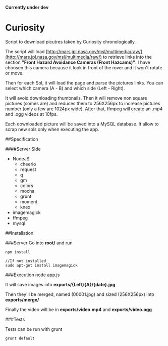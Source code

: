 **Currently under dev**

# Curiosity

Script to download picutres taken by Curiosity chronologically.

The script will load [http://mars.jpl.nasa.gov/msl/multimedia/raw/](http://mars.jpl.nasa.gov/msl/multimedia/raw/) to retrieve links into the section **"Front Hazard Avoidance Cameras (Front Hazcams)"**. I have choosen this camera because it look in front of the rover and it won't rotate or move.

Then for each Sol, it will load the page and parse the pictures links. You can select which camera (A - B) and which side (Left - Right).

It will avoid downloading thumbnails. Then it will remove non square pictures (somes are) and reduces them to 256X256px to increase pictures number (only a few are 1024px wide). After that, ffmpeg will create an .mp4 and .ogg videos at 10fps.

Each downloaded picture will be saved into a MySQL database. It allow to scrap new sols only when executing the app.

##Specification

####Server Side
* NodeJS
    * cheerio
    * request
    * q
    * gm
    * colors
    * mocha
    * grunt
    * moment
    * knex
* imagemagick
* ffmpeg
* mysql


##Installation

###Server
Go into **root/** and run

    npm install

	//If not installed
    sudo apt-get install imagemagick

###Execution
	node app.js

It will save images into **exports/{Left}{A}/{date}.jpg**

Then they'll be merged, named (00001.jpg) and sized (256X256px) into **exports/merge/**

Finally the video will be in **exports/video.mp4** and **exports/video.ogg**

###Tests

Tests can be run with grunt

	grunt default
